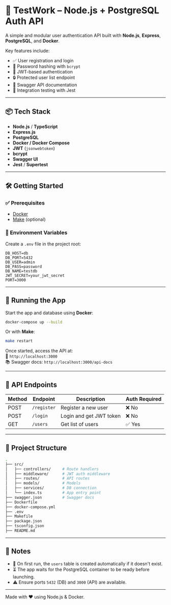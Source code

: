 # 🚀 TestWork – Node.js + PostgreSQL Auth API

A simple and modular user authentication API built with **Node.js**, **Express**, **PostgreSQL**, and **Docker**.

Key features include:

- ✅ User registration and login
- 🔐 Password hashing with `bcrypt`
- 🔑 JWT-based authentication
- 🔒 Protected user list endpoint
- 📘 Swagger API documentation
- 🧪 Integration testing with Jest

---

## 📦 Tech Stack

- **Node.js** / **TypeScript**
- **Express.js**
- **PostgreSQL**
- **Docker / Docker Compose**
- **JWT** (`jsonwebtoken`)
- **bcrypt**
- **Swagger UI**
- **Jest** / **Supertest**

---

## 🛠️ Getting Started

### ✅ Prerequisites

- [Docker](https://www.docker.com/products/docker-desktop)
- [Make](https://www.gnu.org/software/make/) (optional)

### 📄 Environment Variables

Create a `.env` file in the project root:

```env
DB_HOST=db
DB_PORT=5432
DB_USER=admin
DB_PASS=password
DB_NAME=testdb
JWT_SECRET=your_jwt_secret
PORT=3000
```

---

## 🐳 Running the App

Start the app and database using **Docker**:

```bash
docker-compose up --build
```

Or with **Make**:

```bash
make restart
```

Once started, access the API at:  
📍 `http://localhost:3000`  
📚 Swagger docs: `http://localhost:3000/api-docs`

---

## 📘 API Endpoints

| Method | Endpoint     | Description               | Auth Required |
|--------|--------------|---------------------------|---------------|
| POST   | `/register`  | Register a new user       | ❌ No         |
| POST   | `/login`     | Login and get JWT token   | ❌ No         |
| GET    | `/users`     | Get list of users         | ✅ Yes        |

---

## 📂 Project Structure

```bash
.
├── src/
│   ├── controllers/     # Route handlers
│   ├── middleware/      # JWT auth middleware
│   ├── routes/          # API routes
│   ├── models/          # Models
│   ├── services/        # DB connection
│   └── index.ts         # App entry point
├── swagger.json         # Swagger docs
├── Dockerfile
├── docker-compose.yml
├── .env
├── Makefile
├── package.json
├── tsconfig.json
├── README.md
```

---

## 📌 Notes

- 🧱 On first run, the `users` table is created automatically if it doesn't exist.
- ⏳ The app waits for the PostgreSQL container to be ready before launching.
- ⚠️ Ensure ports `5432` (DB) and `3000` (API) are available.

---

Made with ❤️ using Node.js & Docker.
